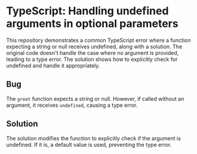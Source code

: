 # TypeScript: Handling undefined arguments in optional parameters

This repository demonstrates a common TypeScript error where a function expecting a string or null receives undefined, along with a solution.  The original code doesn't handle the case where no argument is provided, leading to a type error. The solution shows how to explicitly check for undefined and handle it appropriately.

## Bug
The `greet` function expects a string or null.  However, if called without an argument, it receives `undefined`, causing a type error.

## Solution
The solution modifies the function to explicitly check if the argument is undefined. If it is, a default value is used, preventing the type error.